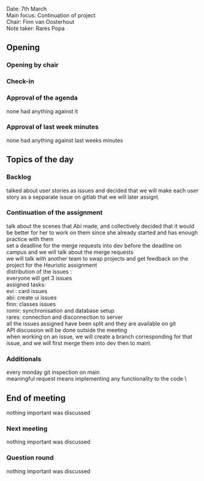 Date:           7th March\
Main focus:     Continuation of project\
Chair:          Finn van Oosterhout\
Note taker:     Rares Popa

## Opening

### Opening by chair

### Check-in

### Approval of the agenda

none had anything against it

### Approval of last week minutes

none had anything against last weeks minutes

## Topics of the day

### Backlog

talked about user stories as issues and decided that we will make each user story as a sepparate issue on gitlab that we
will later assign\

### Continuation of the assignment

talk about the scenes that Abi made, and collectively decided that it would be better for her to work on them since she
already started and has enough practice with them\
set a deadline for the merge requests into dev before the deadline on campus and we will talk about the merge requests \
we will talk with another team to swap projects and get feedback on the project for the Heuristic assignment \
distribution of the issues :\
everyone will get 3 issues\
assigned tasks:\
evi : card issues \
abi: create ui issues\
finn: classes issues\
romir: synchronisation and database setup\
rares: connection and disconnection to server\
all the issues assigned have been split and they are available on git\
API discussion will be done outside the meeting \
when working on an issue, we will create a branch corresponding for that issue, and we will first merge them into dev
then to main\

### Additionals

every monday git inspection on main \
meaningful request means implementing any functionality to the code \

## End of meeting

nothing important was discussed

### Next meeting

nothing important was discussed

### Question round

nothing important was discussed
